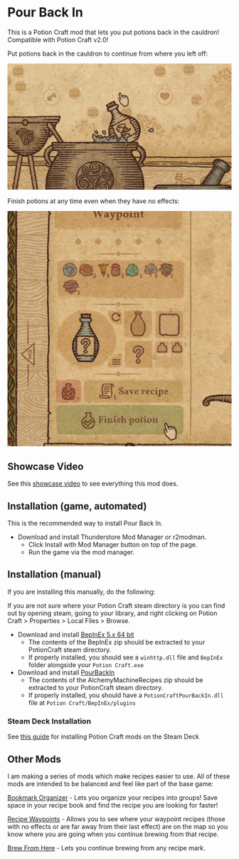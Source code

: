 # Pour Back In
This is a Potion Craft mod that lets you put potions back in the cauldron! Compatible with Potion Craft v2.0!

Put potions back in the cauldron to continue from where you left off:

![image](https://github.com/AndrewFahlgren/PotionCraftPourBackIn/blob/master/Images/Pour_Back_In_Thumbnail_small_16_9.png?raw=true)



Finish potions at any time even when they have no effects:

![image](https://github.com/AndrewFahlgren/PotionCraftPourBackIn/blob/master/Images/Pour%20Back%20In_FinishUnfinishedPotions.png?raw=true)


## Showcase Video

See this [showcase video](https://youtu.be/C7pAjMLKmu0) to see everything this mod does.


## Installation (game, automated)
This is the recommended way to install Pour Back In.

- Download and install Thunderstore Mod Manager or r2modman.
  - Click Install with Mod Manager button on top of the page.
  - Run the game via the mod manager.

## Installation (manual)
If you are installing this manually, do the following:

If you are not sure where your Potion Craft steam directory is you can find out by opening steam, going to your library, and right clicking on Potion Craft > Properties > Local Files > Browse.

- Download and install [BepInEx 5.x 64 bit](https://github.com/BepInEx/BepInEx/releases)
  - The contents of the BepInEx zip should be extracted to your PotionCraft steam directory.
  - If properly installed, you should see a `winhttp.dll` file and `BepInEx` folder alongside your `Potion Craft.exe`
- Download and install [PourBackIn](https://github.com/AndrewFahlgren/PotionCraftPourBackIn/releases/)
  - The contents of the AlchemyMachineRecipes zip should be extracted to your PotionCraft steam directory.
  - If properly installed, you should have a `PotionCraftPourBackIn.dll` file at `Potion Craft/BepInEx/plugins`
  
### Steam Deck Installation
See [this guide](https://docs.google.com/document/d/1Y3PDeMaffkh7x4U3j46YZ9K6AhM2EvRF9v3mAGBFzW4) for installing Potion Craft mods on the Steam Deck

## Other Mods
I am making a series of mods which make recipes easier to use. All of these mods are intended to be balanced and feel like part of the base game:

[Bookmark Organizer](https://potion-craft.thunderstore.io/package/AndrewFahlgren/Bookmark_Organizer/) - Lets you organize your recipes into groups! Save space in your recipe book and find the recipe you are looking for faster!

[Recipe Waypoints](https://potion-craft.thunderstore.io/package/AndrewFahlgren/Recipe_Waypoints/) - Allows you to see where your waypoint recipes (those with no effects or are far away from their last effect) are on the map so you know where you are going when you continue brewing from that recipe.

[Brew From Here](https://potion-craft.thunderstore.io/package/AndrewFahlgren/Brew_From_Here/) - Lets you continue brewing from any recipe mark.